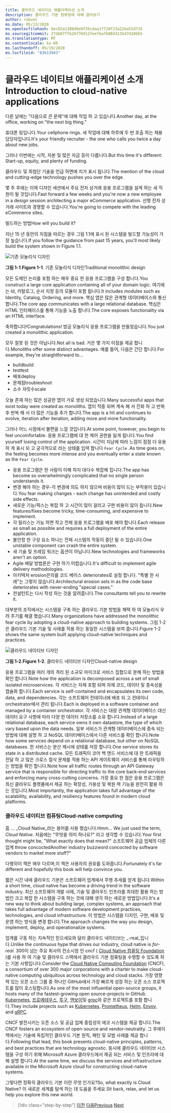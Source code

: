 ```yaml
---
title: 클라우드 네이티브 애플리케이션 소개
description: 클라우드 기본 컴퓨팅에 대해 알아보기
author: robvet
ms.date: 05/13/2020
ms.openlocfilehash: 6ec02a1388d6e0f26cdaa1f728f23a22ba52d735
ms.sourcegitcommit: 27db07ffb26f76912feefba7b884313547410db5
ms.translationtype: MT
ms.contentlocale: ko-KR
ms.lasthandoff: 05/19/2020
ms.locfileid: "83613943"
---
```

# <a name="introduction-to-cloud-native-applications"></a><span data-ttu-id="f939e-103">클라우드 네이티브 애플리케이션 소개</span><span class="sxs-lookup"><span data-stu-id="f939e-103">Introduction to cloud-native applications</span></span>

<span data-ttu-id="f939e-104">다른 날에는 "다음으로 큰 문제"에 대해 작업 하 고 있습니다.</span><span class="sxs-lookup"><span data-stu-id="f939e-104">Another day, at the office, working on "the next big thing."</span></span>

<span data-ttu-id="f939e-105">휴대폰 링입니다.</span><span class="sxs-lookup"><span data-stu-id="f939e-105">Your cellphone rings.</span></span> <span data-ttu-id="f939e-106">새 작업에 대해 하루에 두 번 호출 하는 채용 담당자입니다.</span><span class="sxs-lookup"><span data-stu-id="f939e-106">It's your friendly recruiter - the one who calls you twice a day about new jobs.</span></span>

<span data-ttu-id="f939e-107">그러나 이번에는 시작, 자본 및 많은 자금 등이 다릅니다.</span><span class="sxs-lookup"><span data-stu-id="f939e-107">But this time it's different: Start-up, equity, and plenty of funding.</span></span>

<span data-ttu-id="f939e-108">클라우드 및 최첨단 기술을 언급 하면에 지가 표시 됩니다.</span><span class="sxs-lookup"><span data-stu-id="f939e-108">The mention of the cloud and cutting-edge technology pushes you over the edge.</span></span>

<span data-ttu-id="f939e-109">몇 주 후에는 이제 디자인 세션에서 주요 전자 상거래 응용 프로그램을 설계 하는 새 직원이 될 것입니다.</span><span class="sxs-lookup"><span data-stu-id="f939e-109">Fast forward a few weeks and you're now a new employee in a design session architecting a major eCommerce application.</span></span> <span data-ttu-id="f939e-110">선행 전자 상거래 사이트와 경쟁할 수 있습니다.</span><span class="sxs-lookup"><span data-stu-id="f939e-110">You're going to compete with the leading eCommerce sites.</span></span>

<span data-ttu-id="f939e-111">빌드하는 방법</span><span class="sxs-lookup"><span data-stu-id="f939e-111">How will you build it?</span></span>

<span data-ttu-id="f939e-112">지난 15 년 동안의 지침을 따르는 경우 그림 1.1에 표시 된 시스템을 빌드할 가능성이 가장 높습니다.</span><span class="sxs-lookup"><span data-stu-id="f939e-112">If you follow the guidance from past 15 years, you'll most likely build the system shown in Figure 1.1.</span></span>

![기존 모놀리식 디자인](./media/monolithic-design.png)

<span data-ttu-id="f939e-114">**그림 1-1**.</span><span class="sxs-lookup"><span data-stu-id="f939e-114">**Figure 1-1**.</span></span> <span data-ttu-id="f939e-115">기존 모놀리식 디자인</span><span class="sxs-lookup"><span data-stu-id="f939e-115">Traditional monolithic design</span></span>

<span data-ttu-id="f939e-116">모든 도메인 논리를 포함 하는 매우 중요 한 응용 프로그램을 구성 합니다.</span><span class="sxs-lookup"><span data-stu-id="f939e-116">You construct a large core application containing all of your domain logic.</span></span> <span data-ttu-id="f939e-117">여기에는 Id, 카탈로그, 순서 지정 등의 모듈이 포함 됩니다.</span><span class="sxs-lookup"><span data-stu-id="f939e-117">It includes modules such as Identity, Catalog, Ordering, and more.</span></span> <span data-ttu-id="f939e-118">핵심 앱은 많은 관계형 데이터베이스와 통신 합니다.</span><span class="sxs-lookup"><span data-stu-id="f939e-118">The core app communicates with a large relational database.</span></span> <span data-ttu-id="f939e-119">핵심은 HTML 인터페이스를 통해 기능을 노출 합니다.</span><span class="sxs-lookup"><span data-stu-id="f939e-119">The core exposes functionality via an HTML interface.</span></span>

<span data-ttu-id="f939e-120">축하합니다!</span><span class="sxs-lookup"><span data-stu-id="f939e-120">Congratulations!</span></span>  <span data-ttu-id="f939e-121">방금 모놀리식 응용 프로그램을 만들었습니다.</span><span class="sxs-lookup"><span data-stu-id="f939e-121">You just created a monolithic application.</span></span>

<span data-ttu-id="f939e-122">모두 잘못 된 것은 아닙니다.</span><span class="sxs-lookup"><span data-stu-id="f939e-122">Not all is bad.</span></span> <span data-ttu-id="f939e-123">거은 몇 가지 이점을 제공 합니다.</span><span class="sxs-lookup"><span data-stu-id="f939e-123">Monoliths offer some distinct advantages.</span></span> <span data-ttu-id="f939e-124">예를 들어, 다음은 간단 합니다.</span><span class="sxs-lookup"><span data-stu-id="f939e-124">For example, they're straightforward to...</span></span>

- <span data-ttu-id="f939e-125">build</span><span class="sxs-lookup"><span data-stu-id="f939e-125">build</span></span>
- <span data-ttu-id="f939e-126">test</span><span class="sxs-lookup"><span data-stu-id="f939e-126">test</span></span>
- <span data-ttu-id="f939e-127">배포</span><span class="sxs-lookup"><span data-stu-id="f939e-127">deploy</span></span>
- <span data-ttu-id="f939e-128">문제점</span><span class="sxs-lookup"><span data-stu-id="f939e-128">troubleshoot</span></span>
- <span data-ttu-id="f939e-129">소수 자릿수</span><span class="sxs-lookup"><span data-stu-id="f939e-129">scale</span></span>

<span data-ttu-id="f939e-130">오늘 존재 하는 많은 성공한 앱이 거로 생성 되었습니다.</span><span class="sxs-lookup"><span data-stu-id="f939e-130">Many successful apps that exist today were created as monoliths.</span></span> <span data-ttu-id="f939e-131">앱이 적중 되며 계속 해 서 진화 하 고 반복 후 반복 해 서 더 많은 기능을 추가 합니다.</span><span class="sxs-lookup"><span data-stu-id="f939e-131">The app is a hit and continues to evolve, iteration after iteration, adding more and more functionality.</span></span>

<span data-ttu-id="f939e-132">그러나 어느 시점에서 불편을 느낄 것입니다.</span><span class="sxs-lookup"><span data-stu-id="f939e-132">At some point, however, you begin to feel uncomfortable.</span></span> <span data-ttu-id="f939e-133">응용 프로그램에 대 한 제어 권한을 잃게 됩니다.</span><span class="sxs-lookup"><span data-stu-id="f939e-133">You find yourself losing control of the application.</span></span> <span data-ttu-id="f939e-134">시간이 지남에 따라 느낌이 점점 더 유용 하 게 표시 되 고 궁극적으로 라는 상태를 입력 합니다 `Fear Cycle` .</span><span class="sxs-lookup"><span data-stu-id="f939e-134">As time goes on, the feeling becomes more intense and you eventually enter a state known as the `Fear Cycle`.</span></span>

- <span data-ttu-id="f939e-135">응용 프로그램은 한 사람이 이해 하지 대다수 복잡해 집니다.</span><span class="sxs-lookup"><span data-stu-id="f939e-135">The app has become so overwhelmingly complicated that no single person understands it.</span></span>
- <span data-ttu-id="f939e-136">변경 해야 하는 경우-각 변경에 의도 하지 않으며 비용이 많이 드는 부작용이 있습니다.</span><span class="sxs-lookup"><span data-stu-id="f939e-136">You fear making changes - each change has unintended and costly side effects.</span></span>
- <span data-ttu-id="f939e-137">새로운 기능/픽스는 복잡 하 고 시간이 많이 걸리고 구현 비용이 많이 듭니다.</span><span class="sxs-lookup"><span data-stu-id="f939e-137">New features/fixes become tricky, time-consuming, and expensive to implement.</span></span>
- <span data-ttu-id="f939e-138">각 릴리스는 가능 하면 작고 전체 응용 프로그램을 배포 해야 합니다.</span><span class="sxs-lookup"><span data-stu-id="f939e-138">Each release as small as possible and requires a full deployment of the entire application.</span></span>
- <span data-ttu-id="f939e-139">불안정 한 구성 요소 하나는 전체 시스템의 작동이 중단 될 수 있습니다.</span><span class="sxs-lookup"><span data-stu-id="f939e-139">One unstable component can crash the entire system.</span></span>
- <span data-ttu-id="f939e-140">새 기술 및 프레임 워크는 옵션이 아닙니다.</span><span class="sxs-lookup"><span data-stu-id="f939e-140">New technologies and frameworks aren't an option.</span></span>
- <span data-ttu-id="f939e-141">Agile 배달 방법론은 구현 하기 어렵습니다.</span><span class="sxs-lookup"><span data-stu-id="f939e-141">It's difficult to implement agile delivery methodologies.</span></span>
- <span data-ttu-id="f939e-142">아키텍처 erosion은의를 코드 베이스 deteriorates로 설정 합니다. "특별 한 사례"는 그렇지 않습니다.</span><span class="sxs-lookup"><span data-stu-id="f939e-142">Architectural erosion sets in as the code base deteriorates with never-ending "special cases."</span></span>
- <span data-ttu-id="f939e-143">컨설턴트는 다시 작성 하는 것을 알려줍니다.</span><span class="sxs-lookup"><span data-stu-id="f939e-143">The consultants tell you to rewrite it.</span></span>

<span data-ttu-id="f939e-144">대부분의 조직에서는 시스템을 구축 하는 클라우드 기본 방법을 채택 하 여 모놀리식 우려 주기를 해결 했습니다.</span><span class="sxs-lookup"><span data-stu-id="f939e-144">Many organizations have addressed the monolithic fear cycle by adopting a cloud-native approach to building systems.</span></span> <span data-ttu-id="f939e-145">그림 1-2은 클라우드 기본 기술 및 사례를 적용 하는 동일한 시스템을 보여 줍니다.</span><span class="sxs-lookup"><span data-stu-id="f939e-145">Figure 1-2 shows the same system built applying cloud-native techniques and practices.</span></span>

![클라우드 네이티브 디자인](./media/cloud-native-design.png)

<span data-ttu-id="f939e-147">**그림 1-2**.</span><span class="sxs-lookup"><span data-stu-id="f939e-147">**Figure 1-2**.</span></span> <span data-ttu-id="f939e-148">클라우드 네이티브 디자인</span><span class="sxs-lookup"><span data-stu-id="f939e-148">Cloud-native design</span></span>

<span data-ttu-id="f939e-149">응용 프로그램을 여러 개의 격리 된 소규모 마이크로 서비스 집합으로 분해 하는 방법을 확인 합니다.</span><span class="sxs-lookup"><span data-stu-id="f939e-149">Note how the application is decomposed across a set of small isolated microservices.</span></span> <span data-ttu-id="f939e-150">각 서비스는 자체 포함 되며 자체 코드, 데이터 및 종속성을 캡슐화 합니다.</span><span class="sxs-lookup"><span data-stu-id="f939e-150">Each service is self-contained and encapsulates its own code, data, and dependencies.</span></span> <span data-ttu-id="f939e-151">각는 소프트웨어 컨테이너에 배포 되 고 컨테이너 orchestrator에서 관리 됩니다.</span><span class="sxs-lookup"><span data-stu-id="f939e-151">Each is deployed in a software container and managed by a container orchestrator.</span></span> <span data-ttu-id="f939e-152">각 서비스는 대량 관계형 데이터베이스 대신 데이터 요구 사항에 따라 다양 한 데이터 저장소를 소유 합니다.</span><span class="sxs-lookup"><span data-stu-id="f939e-152">Instead of a large relational database, each service owns it own datastore, the type of which vary based upon the data needs.</span></span> <span data-ttu-id="f939e-153">일부 서비스가 관계형 데이터베이스에 종속 되는 방법에 대해 설명 하 고 NoSQL 데이터베이스에서 다른 서비스를 확인 합니다.</span><span class="sxs-lookup"><span data-stu-id="f939e-153">Note how some services depend on a relational database, but other on NoSQL databases.</span></span> <span data-ttu-id="f939e-154">한 서비스는 분산 캐시에 상태를 저장 합니다.</span><span class="sxs-lookup"><span data-stu-id="f939e-154">One service stores its state in a distributed cache.</span></span> <span data-ttu-id="f939e-155">모든 트래픽이 코어 백 엔드 서비스에 대 한 트래픽을 전달 하 고 많은 크로스 절삭 문제를 적용 하는 API 게이트웨이 서비스를 통해 라우팅하는 방법을 확인 합니다.</span><span class="sxs-lookup"><span data-stu-id="f939e-155">Note how all traffic routes through an API Gateway service that is responsible for directing traffic to the core back-end services and enforcing many cross-cutting concerns.</span></span> <span data-ttu-id="f939e-156">가장 중요 한 점은 응용 프로그램은 최신 클라우드 플랫폼에서 제공 하는 확장성, 가용성 및 복원 력 기능을 완전히 활용 하는 것입니다.</span><span class="sxs-lookup"><span data-stu-id="f939e-156">Most importantly, the application takes full advantage of the scalability, availability, and resiliency features found in modern cloud platforms.</span></span>

### <a name="cloud-native-computing"></a><span data-ttu-id="f939e-157">클라우드 네이티브 컴퓨팅</span><span class="sxs-lookup"><span data-stu-id="f939e-157">Cloud-native computing</span></span>

<span data-ttu-id="f939e-158">흠 ... _Cloud Native_라는 용어를 사용 했습니다.</span><span class="sxs-lookup"><span data-stu-id="f939e-158">Hmm... We just used the term, _Cloud Native_.</span></span> <span data-ttu-id="f939e-159">처음에는 "무엇을 의미 하나요?" 라고 생각할 수 있습니다.</span><span class="sxs-lookup"><span data-stu-id="f939e-159">Your first thought might be, "What exactly does that mean?"</span></span> <span data-ttu-id="f939e-160">소프트웨어 공급 업체의 다른 업계 throw concocted</span><span class="sxs-lookup"><span data-stu-id="f939e-160">Another industry buzzword concocted by software vendors to market more stuff?"</span></span>

<span data-ttu-id="f939e-161">다행히이 책은 매우 다르며,이 책은 사용자의 권유를 도와줍니다.</span><span class="sxs-lookup"><span data-stu-id="f939e-161">Fortunately it's far different and hopefully this book will help convince you.</span></span>

<span data-ttu-id="f939e-162">짧은 시간 내에 클라우드 기본은 소프트웨어 업계에서 주행 추세를 얻게 됩니다.</span><span class="sxs-lookup"><span data-stu-id="f939e-162">Within a short time, cloud native has become a driving trend in the software industry.</span></span> <span data-ttu-id="f939e-163">최신 소프트웨어 개발 사례, 기술 및 클라우드 인프라를 최대한 활용 하는 방법인 크고 복잡 한 시스템을 구축 하는 것에 대해 생각 하는 새로운 방법입니다.</span><span class="sxs-lookup"><span data-stu-id="f939e-163">It's a new way to think about building large, complex systems, an approach that takes full advantage of modern software development practices, technologies, and cloud infrastructure.</span></span> <span data-ttu-id="f939e-164">이 방법은 시스템을 디자인, 구현, 배포 및 운영 하는 방식을 변경 합니다.</span><span class="sxs-lookup"><span data-stu-id="f939e-164">The approach changes the way you design, implement, deploy, and operationalize systems.</span></span>

<span data-ttu-id="f939e-165">업계를 구동 하는 지속적인 믿으세요와 달리 클라우드 네이티브는 _-real_입니다.</span><span class="sxs-lookup"><span data-stu-id="f939e-165">Unlike the continuous hype that drives our industry, cloud native is _for-real_.</span></span> <span data-ttu-id="f939e-166">300이 넘는 주요 회사의 컨소시엄 인 cncf ( [Cloud Native 컴퓨팅 Foundation](https://www.cncf.io/) )를 사용 하 여 기술 및 클라우드 스택에서 클라우드 기본 컴퓨팅을 수행할 수 있도록 하는 기본 사항입니다.</span><span class="sxs-lookup"><span data-stu-id="f939e-166">Consider the [Cloud Native Computing Foundation](https://www.cncf.io/) (CNCF), a consortium of over 300 major corporations with a charter to make cloud-native computing ubiquitous across technology and cloud stacks.</span></span> <span data-ttu-id="f939e-167">가장 영향력 있는 오픈 소스 그룹 중 하나인 GitHub에서 가장 빠르게 성장 하는 오픈 소스 프로젝트를 많이 호스팅합니다.</span><span class="sxs-lookup"><span data-stu-id="f939e-167">As one of the most influential open-source groups, it hosts many of the fastest-growing open source-projects in GitHub.</span></span> <span data-ttu-id="f939e-168">[Kubernetes](https://kubernetes.io/), [프로메테우스](https://prometheus.io/), [투구](https://helm.sh/), [엔보이](https://www.envoyproxy.io/)및 [grpc](https://grpc.io/)와 같은 프로젝트를 포함 합니다.</span><span class="sxs-lookup"><span data-stu-id="f939e-168">They include projects such as [Kubernetes](https://kubernetes.io/), [Prometheus](https://prometheus.io/), [Helm](https://helm.sh/), [Envoy](https://www.envoyproxy.io/), and [gRPC](https://grpc.io/).</span></span>

<span data-ttu-id="f939e-169">CNCF 발전시키는 오픈 소스 및 공급 업체 중립성의 에코 시스템을 제공 합니다.</span><span class="sxs-lookup"><span data-stu-id="f939e-169">The CNCF fosters an ecosystem of open-source and vendor-neutrality.</span></span> <span data-ttu-id="f939e-170">그 후에이 책에서는 기술에 독립적인 클라우드 기본 원칙, 패턴 및 모범 사례를 제공 합니다.</span><span class="sxs-lookup"><span data-stu-id="f939e-170">Following that lead, this book presents cloud-native principles, patterns, and best practices that are technology agnostic.</span></span> <span data-ttu-id="f939e-171">동시에 클라우드 네이티브 시스템을 구성 하기 위해 Microsoft Azure 클라우드에서 제공 되는 서비스 및 인프라에 대해 설명 합니다.</span><span class="sxs-lookup"><span data-stu-id="f939e-171">At the same time, we discuss the services and infrastructure available in the Microsoft Azure cloud for constructing cloud-native systems.</span></span>

<span data-ttu-id="f939e-172">그렇다면 정확히 클라우드 기본 이란 무엇 인가요?</span><span class="sxs-lookup"><span data-stu-id="f939e-172">So, what exactly is Cloud Native?</span></span> <span data-ttu-id="f939e-173">이 새로운 세계를 탐색 하는 데 도움을 주세요.</span><span class="sxs-lookup"><span data-stu-id="f939e-173">Sit back, relax, and let us help you explore this new world.</span></span>

>[!div class="step-by-step"]
><span data-ttu-id="f939e-174">[이전](index.md)
>[다음](definition.md)</span><span class="sxs-lookup"><span data-stu-id="f939e-174">[Previous](index.md)
[Next](definition.md)</span></span>
